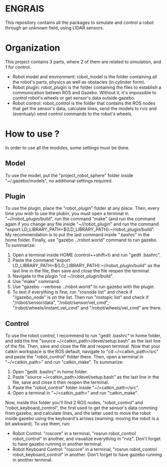 # ENGRAIS
This repository contains all the packages to simulate and control a robot through an unknown field, using LIDAR sensors.

# Organization
This project contains 3 parts, where 2 of them are related to simulation, and 1 for control.

- Robot model and environment: robot_model is the folder containing all the robot's parts, physics as well as obstacles (in cylinder form).
- Robot plugin: robot_plugin is the folder containing the files to establish a communication betwen ROS and Gazebo. Without it, it's impossible to control robot's wheels or get sensor's data outside gazebo.
- Robot control: robot_control is the folder that contains the ROS nodes that get the sensor's data, calculate lines, send the models to rviz and (eventualy) send control commands to the robot's wheels.

# How to use ?
In order to use all the modules, some settings must be done.

## Model
To use the model, put the "project_robot_sphere" folder inside "~/.gazebo/models", no additional settings required.

## Plugin
To use the plugin, place the "robot_plugin" folder at any place. Then, every time you wish to use the plubin, you must open a terminal in "~/<path>/robot_plugin/build", run the command "make" (and run the command again if you change any file inside "~/<path>/robot_plugin" and run the command "export LD_LIBRARY_PATH=${LD_LIBRARY_PATH}:~/<path>robot_plugin/build". My recommendation is to put the last command inside ".bashrc" in the home folder. Finally, use "gazebo ../robot.world" command to run gazebo. To summarize: 
1) Open a terminal inside HOME (control++shift+t) and run "gedit .bashrc".
2) Paste the command "export LD_LIBRARY_PATH=${LD_LIBRARY_PATH}:~/<path>/robot_plugin/build" as the last line in the file, then save and close the file reopen the terminal.
3) Navigate to the plugin "cd ~/<path>/robot_plugin/build".
4) Use "make" command.
5) Use "gazebo --verbose ../robot.world" to run gazebo with the plugin.
6) To test if everything is fine, run "rosnode list" and check if "/gazebo_node" is on the list. Then run "rostopic list" and check if "/robot/sensor/data", "/robot/sensor/vel_cmd", "/robot/wheels/instant_vel_cmd" and "/robot/wheels/vel_cmd" are there.

## Control
To use the robot control, I recommend to run "gedit .bashrc" in home folder, and add the line "source ~/<catkin_path>/devel/setup.bash" as the last line of the file. Then, save and close the file and reopen terminal. Now that your catkin workspace is the ROS default, navigate to "cd ~/<catkin_path>/src" and paste the "robot_control" folder there. Then, open a terminal in "~/<catkin_path>" and run "catkin_make". To summarize:

1) Open "gedit .bashrc" in home folder.
2) Paste "source ~/<catkin_path>/devel/setup.bash" as the last line in the file, save and close it then reopen the terminal.
3) Paste the "robot_control" folder inside "~/<catkin_path>/src".
4) Open a terminal in "~/<catkin_path>" and run "catkin_make".

Now, inside this folder you'll find 2 ROS nodes, "robot_control" and "robot_keyboard_control", the first used to get the sensor's data comming from gazebo, and calculate lines, and the latter used to move the robot inside gazebo using the keyboard's arrows (warning: moving the robot is a bit awkward). To use them, run:

- Robot Control: "roscore" in a terminal, "rosrun robot_control robot_control" in another, and visualize everything in "rviz". Don't forget to have gazebo running in another terminal.
- Robot Keyboard Control: "roscore" in a terminal, "rosrun robot_control robot_keyboard_control" in another. Don't forget to have gazebo running in another terminal.
